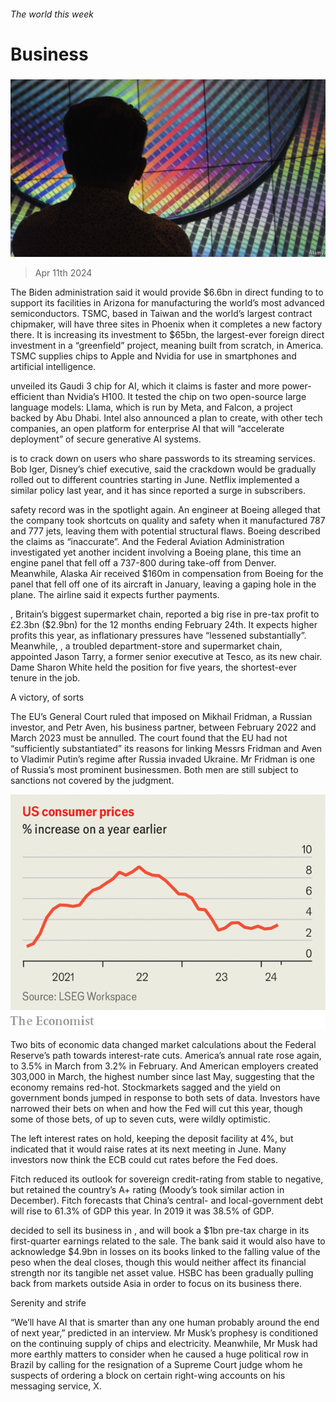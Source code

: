 ###### The world this week

# Business 

#####  

![image](images/20240413_WWP502.jpg) 

> Apr 11th 2024 

The Biden administration said it would provide $6.6bn in direct funding to to support its facilities in Arizona for manufacturing the world’s most advanced semiconductors. TSMC, based in Taiwan and the world’s largest contract chipmaker, will have three sites in Phoenix when it completes a new factory there. It is increasing its investment to $65bn, the largest-ever foreign direct investment in a “greenfield” project, meaning built from scratch, in America. TSMC supplies chips to Apple and Nvidia for use in smartphones and artificial intelligence. 

 unveiled its Gaudi 3 chip for AI, which it claims is faster and more power-efficient than Nvidia’s H100. It tested the chip on two open-source large language models: Llama, which is run by Meta, and Falcon, a project backed by Abu Dhabi. Intel also announced a plan to create, with other tech companies, an open platform for enterprise AI that will “accelerate deployment” of secure generative AI systems. 

 is to crack down on users who share passwords to its streaming services. Bob Iger, Disney’s chief executive, said the crackdown would be gradually rolled out to different countries starting in June. Netflix implemented a similar policy last year, and it has since reported a surge in subscribers. 

 safety record was in the spotlight again. An engineer at Boeing alleged that the company took shortcuts on quality and safety when it manufactured 787 and 777 jets, leaving them with potential structural flaws. Boeing described the claims as “inaccurate”. And the Federal Aviation Administration investigated yet another incident involving a Boeing plane, this time an engine panel that fell off a 737-800 during take-off from Denver. Meanwhile, Alaska Air received $160m in compensation from Boeing for the panel that fell off one of its aircraft in January, leaving a gaping hole in the plane. The airline said it expects further payments. 

, Britain’s biggest supermarket chain, reported a big rise in pre-tax profit to £2.3bn ($2.9bn) for the 12 months ending February 24th. It expects higher profits this year, as inflationary pressures have “lessened substantially”. Meanwhile, , a troubled department-store and supermarket chain, appointed Jason Tarry, a former senior executive at Tesco, as its new chair. Dame Sharon White held the position for five years, the shortest-ever tenure in the job. 

A victory, of sorts

The EU’s General Court ruled that  imposed on Mikhail Fridman, a Russian investor, and Petr Aven, his business partner, between February 2022 and March 2023 must be annulled. The court found that the EU had not “sufficiently substantiated” its reasons for linking Messrs Fridman and Aven to Vladimir Putin’s regime after Russia invaded Ukraine. Mr Fridman is one of Russia’s most prominent businessmen. Both men are still subject to sanctions not covered by the judgment.

![image](images/20240413_WWC270.png) 


Two bits of economic data changed market calculations about the Federal Reserve’s path towards interest-rate cuts. America’s annual  rate rose again, to 3.5% in March from 3.2% in February. And American employers created 303,000  in March, the highest number since last May, suggesting that the economy remains red-hot. Stockmarkets sagged and the yield on government bonds jumped in response to both sets of data. Investors have narrowed their bets on when and how the Fed will cut this year, though some of those bets, of up to seven cuts, were wildly optimistic. 

The  left interest rates on hold, keeping the deposit facility at 4%, but indicated that it would raise rates at its next meeting in June. Many investors now think the ECB could cut rates before the Fed does. 

Fitch reduced its outlook for  sovereign credit-rating from stable to negative, but retained the country’s A+ rating (Moody’s took similar action in December). Fitch forecasts that China’s central- and local-government debt will rise to 61.3% of GDP this year. In 2019 it was 38.5% of GDP.

 decided to sell its business in , and will book a $1bn pre-tax charge in its first-quarter earnings related to the sale. The bank said it would also have to acknowledge $4.9bn in losses on its books linked to the falling value of the peso when the deal closes, though this would neither affect its financial strength nor its tangible net asset value. HSBC has been gradually pulling back from markets outside Asia in order to focus on its business there. 

Serenity and strife

“We’ll have AI that is smarter than any one human probably around the end of next year,” predicted  in an interview. Mr Musk’s prophesy is conditioned on the continuing supply of chips and electricity. Meanwhile, Mr Musk had more earthly matters to consider when he caused a huge political row in Brazil by calling for the resignation of a Supreme Court judge whom he suspects of ordering a block on certain right-wing accounts on his messaging service, X. 

